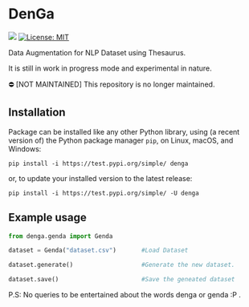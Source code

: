 # DenGa
![](https://github.com/ankitshaw/denga/workflows/Build/badge.svg)
[![License: MIT](https://img.shields.io/badge/License-MIT-yellow.svg)](https://opensource.org/licenses/MIT)

Data Augmentation for NLP Dataset using Thesaurus. 

It is still in work in progress mode and experimental in nature.

⛔ [NOT MAINTAINED] This repository is no longer maintained.

## Installation
Package can be installed like any other Python library, using (a recent version of) the Python package manager `pip`, on Linux, macOS, and Windows:
```
pip install -i https://test.pypi.org/simple/ denga
```
or, to update your installed version to the latest release:
```
pip install -i https://test.pypi.org/simple/ -U denga
```

## Example usage
```Python
from denga.genda import Genda

dataset = Genda("dataset.csv")       #Load Dataset

dataset.generate()                   #Generate the new dataset.

dataset.save()                       #Save the geneated dataset 
```

P.S: No queries to be entertained about the words denga or genda :P .
